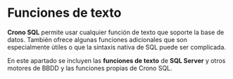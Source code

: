 ﻿

# Funciones de texto

**Crono SQL** permite usar cualquier función de texto que soporte la base de datos. También ofrece algunas funciones adicionales que son especialmente útiles o que la sintaxis nativa de SQL puede ser complicada.


En este apartado se incluyen las **funciones de texto** de **SQL Server** y otros motores de BBDD y las funciones propias de Crono SQL.

<section-index />